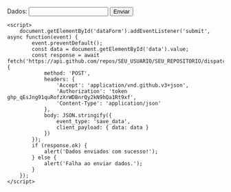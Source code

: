 <!DOCTYPE html>
<html lang="en">
<head>
    <meta charset="UTF-8">
    <meta name="viewport" content="width=device-width, initial-scale=1.0">
    <title>Enviar Dados</title>
</head>
<body>
    <form id="dataForm">
        <label for="data">Dados:</label>
        <input type="text" id="data" name="data">
        <button type="submit">Enviar</button>
    </form>

    <script>
        document.getElementById('dataForm').addEventListener('submit', async function(event) {
            event.preventDefault();
            const data = document.getElementById('data').value;
            const response = await fetch('https://api.github.com/repos/SEU_USUARIO/SEU_REPOSITORIO/dispatches', {
                method: 'POST',
                headers: {
                    'Accept': 'application/vnd.github.v3+json',
                    'Authorization': 'token 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',
                    'Content-Type': 'application/json'
                },
                body: JSON.stringify({
                    event_type: 'save_data',
                    client_payload: { data: data }
                })
            });
            if (response.ok) {
                alert('Dados enviados com sucesso!');
            } else {
                alert('Falha ao enviar dados.');
            }
        });
    </script>
</body>
</html>
